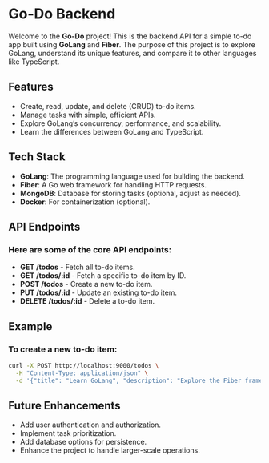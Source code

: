 
# Go-Do Backend

Welcome to the **Go-Do** project! This is the backend API for a simple to-do app built using **GoLang** and **Fiber**. The purpose of this project is to explore GoLang, understand its unique features, and compare it to other languages like TypeScript.


## Features

- Create, read, update, and delete (CRUD) to-do items.
- Manage tasks with simple, efficient APIs.
- Explore GoLang’s concurrency, performance, and scalability.
- Learn the differences between GoLang and TypeScript.

## Tech Stack

- **GoLang**: The programming language used for building the backend.
- **Fiber**: A Go web framework for handling HTTP requests.
- **MongoDB**: Database for storing tasks (optional, adjust as needed).
- **Docker**: For containerization (optional).

## API Endpoints
###  Here are some of the core API endpoints:

- **GET /todos** - Fetch all to-do items.
- **GET /todos/:id** - Fetch a specific to-do item by ID.
- **POST /todos** - Create a new to-do item.
- **PUT /todos/:id** - Update an existing to-do item.
- **DELETE /todos/:id** - Delete a to-do item.

## Example
### To create a new to-do item:
```bash
curl -X POST http://localhost:9000/todos \
  -H "Content-Type: application/json" \
  -d '{"title": "Learn GoLang", "description": "Explore the Fiber framework"}'
```

## Future Enhancements
- Add user authentication and authorization.
- Implement task prioritization.
- Add database options for persistence.
- Enhance the project to handle larger-scale operations.
